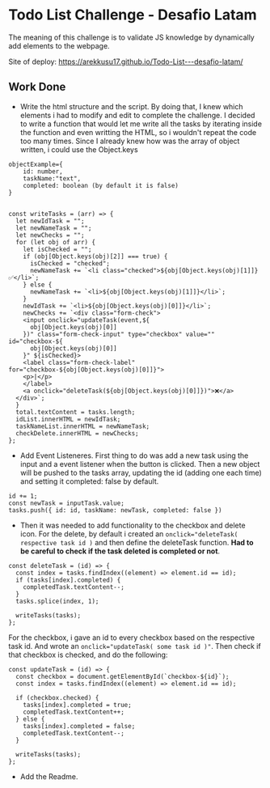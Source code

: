 # Todo List Challenge - Desafio Latam

The meaning of this challenge is to validate JS knowledge by dynamically add elements to the webpage.

Site of deploy: https://arekkusu17.github.io/Todo-List---desafio-latam/



## Work Done
- Write the html structure and the script.
By doing that, I knew which elements i had to modify and edit to complete the challenge.
I decided to write a function that would let me write all the tasks by iterating inside the function and even writting the HTML, so i wouldn't repeat the code too many times. Since I already knew how was the array of object written, i could use the Object.keys
```
objectExample={
    id: number,
    taskName:"text",
    completed: boolean (by default it is false)
}


const writeTasks = (arr) => {
  let newIdTask = "";
  let newNameTask = "";
  let newChecks = "";
  for (let obj of arr) {
    let isChecked = "";
    if (obj[Object.keys(obj)[2]] === true) {
      isChecked = "checked";
      newNameTask += `<li class="checked">${obj[Object.keys(obj)[1]]} ✅</li>`;
    } else {
      newNameTask += `<li>${obj[Object.keys(obj)[1]]}</li>`;
    }
    newIdTask += `<li>${obj[Object.keys(obj)[0]]}</li>`;
    newChecks += `<div class="form-check">
    <input onclick="updateTask(event,${
      obj[Object.keys(obj)[0]]
    })" class="form-check-input" type="checkbox" value="" id="checkbox-${
      obj[Object.keys(obj)[0]]
    }" ${isChecked}>
    <label class="form-check-label" for="checkbox-${obj[Object.keys(obj)[0]]}">
    <p>|</p>
    </label>
    <a onclick="deleteTask(${obj[Object.keys(obj)[0]]})">❌</a>  
  </div>`;
  }
  total.textContent = tasks.length;
  idList.innerHTML = newIdTask;
  taskNameList.innerHTML = newNameTask;
  checkDelete.innerHTML = newChecks;
};
```
- Add Event Listeneres.
First thing to do was add a new task using the input and a event listener when the button is clicked. Then a new object will be pushed to the tasks array, updating the id (adding one each time) and setting it completed: false by default.
 ```
id += 1;
const newTask = inputTask.value;
tasks.push({ id: id, taskName: newTask, completed: false })
 ```
- Then it was needed to add functionality to the checkbox and delete icon.
For the delete, by default i created an `onclick="deleteTask( respective task id )` and then define the deleteTask function.
**Had to be careful to check if the task deleted is completed or not**. 
```
const deleteTask = (id) => {
  const index = tasks.findIndex((element) => element.id == id);
  if (tasks[index].completed) {
    completedTask.textContent--;
  }
  tasks.splice(index, 1);

  writeTasks(tasks);
};
```
For the checkbox, i gave an id to every checkbox based on the respective task id. And wrote an `onclick="updateTask( some task id )"`.
Then check if that checkbox is checked, and do the following:
```
const updateTask = (id) => {
  const checkbox = document.getElementById(`checkbox-${id}`);
  const index = tasks.findIndex((element) => element.id == id);

  if (checkbox.checked) {
    tasks[index].completed = true;
    completedTask.textContent++;
  } else {
    tasks[index].completed = false;
    completedTask.textContent--;
  }

  writeTasks(tasks);
};
```
- Add the Readme.

